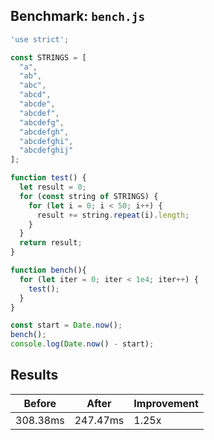 ## Benchmark: `bench.js`

```js
'use strict';

const STRINGS = [
  "a",
  "ab",
  "abc",
  "abcd",
  "abcde",
  "abcdef",
  "abcdefg",
  "abcdefgh",
  "abcdefghi",
  "abcdefghij"
];

function test() {
  let result = 0;
  for (const string of STRINGS) {
    for (let i = 0; i < 50; i++) {
      result += string.repeat(i).length;
    }
  }
  return result;
}

function bench(){
  for (let iter = 0; iter < 1e4; iter++) {
    test();
  }
}

const start = Date.now();
bench();
console.log(Date.now() - start);

```

## Results

| Before | After | Improvement |
|--------|-------|-------------|
| 308.38ms | 247.47ms | 1.25x |
